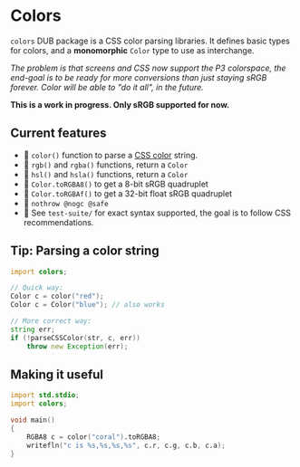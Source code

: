 # Colors

`colors` DUB package is a CSS color parsing libraries.
It defines basic types for colors, and a **monomorphic** `Color` type to 
use as interchange.

_The problem is that screens and CSS now support the P3 colorspace, the 
end-goal is to be ready for more conversions than just staying sRGB forever. Color will be able to "do it all", in the future._

**This is a work in progress. Only sRGB supported for now.**


## Current features
- 🎨 `color()` function to parse a [CSS color](https://www.w3schools.com/cssref/css_colors_legal.php) string.
- 🎨 `rgb()` and `rgba()` functions, return a `Color`
- 🎨 `hsl()` and `hsla()` functions, return a `Color`
- 🎨 `Color.toRGBA8()` to get a 8-bit sRGB quadruplet
- 🎨 `Color.toRGBAf()` to get a 32-bit float sRGB quadruplet
- 🎨 `nothrow @nogc @safe`
- 🎨 See `test-suite/` for exact syntax supported, the goal is to follow 
  CSS recommendations.


## Tip: Parsing a color string

```d
import colors;

// Quick way:
Color c = color("red");
Color c = Color("blue"); // also works

// More correct way:
string err;
if (!parseCSSColor(str, c, err)) 
    throw new Exception(err);
```

## Making it useful

```d
import std.stdio;
import colors;

void main()
{
    RGBA8 c = color("coral").toRGBA8;
    writefln("c is %s,%s,%s,%s", c.r, c.g, c.b, c.a);
}
```
